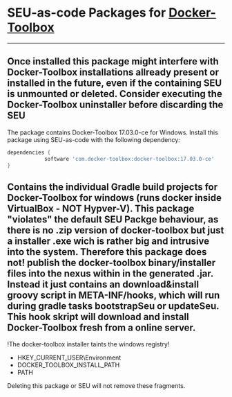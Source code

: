 # SEU-as-code Packages for [Docker-Toolbox](https://www.docker.com/products/docker-toolbox)
---
Once installed this package might interfere with Docker-Toolbox installations allready present or installed in the future, even if the containing SEU is unmounted or deleted.
Consider executing the Docker-Toolbox uninstaller before discarding the SEU
---

The package contains Docker-Toolbox 17.03.0-ce for Windows. 
Install this package using SEU-as-code with the following dependency:
```groovy
dependencies {
		    software 'com.docker-toolbox:docker-toolbox:17.03.0-ce'
}
```

Contains the individual Gradle build projects for Docker-Toolbox for windows (runs docker inside VirtualBox - NOT Hypver-V).
This package "violates" the default SEU Packge behaviour, as there is no .zip version of docker-toolbox but just a installer .exe wich is rather big and intrusive into the system.
Therefore this package does not! publish the docker-toolbox binary/installer files into the nexus within in the generated .jar. 
Instead it just contains an download&install groovy script in META-INF/hooks, which will run during gradle tasks bootstrapSeu or updateSeu.
This hook skript will download and install Docker-Toolbox fresh from a online server.
---

!The docker-toolbox installer taints the windows registry!
 * HKEY_CURRENT_USER\Environment
  * DOCKER_TOOLBOX_INSTALL_PATH
  * PATH

Deleting this package or SEU will not remove these fragments.

